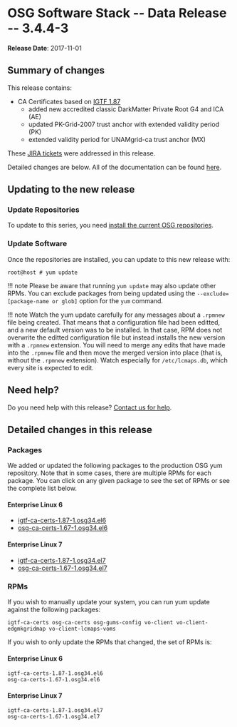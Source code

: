 OSG Software Stack -- Data Release -- 3.4.4-3
=============================================

**Release Date**: 2017-11-01

Summary of changes
------------------

This release contains:

-   CA Certificates based on [IGTF 1.87](http://dist.eugridpma.info/distribution/igtf/current/CHANGES)
    - added new accredited classic DarkMatter Private Root G4 and ICA (AE)
    - updated PK-Grid-2007 trust anchor with extended validity period (PK)
    - extended validity period for UNAMgrid-ca trust anchor (MX)

These [JIRA tickets](https://jira.opensciencegrid.org/issues/?jql=project%20%3D%20SOFTWARE%20AND%20fixVersion%20%3D%203.4.4-3%20ORDER%20BY%20priority%20DESC%2C%20key%20DESC) were addressed in this release.

Detailed changes are below. All of the documentation can be found [here](../../).

Updating to the new release
---------------------------

### Update Repositories

To update to this series, you need [install the current OSG repositories](../../common/yum#install-osg-repositories).

### Update Software

Once the repositories are installed, you can update to this new release with:

``` console
root@host # yum update
```

!!! note
    Please be aware that running `yum update` may also update other RPMs. You can exclude packages from being updated using the `--exclude=[package-name or glob]` option for the `yum` command.

!!! note
    Watch the yum update carefully for any messages about a `.rpmnew` file being created. That means that a configuration file had been editted, and a new default version was to be installed. In that case, RPM does not overwrite the editted configuration file but instead installs the new version with a `.rpmnew` extension. You will need to merge any edits that have made into the `.rpmnew` file and then move the merged version into place (that is, without the `.rpmnew` extension). Watch especially for `/etc/lcmaps.db`, which every site is expected to edit.

Need help?
----------

Do you need help with this release? [Contact us for help](../../common/help).

Detailed changes in this release
--------------------------------

### Packages

We added or updated the following packages to the production OSG yum repository. Note that in some cases, there are multiple RPMs for each package. You can click on any given package to see the set of RPMs or see the complete list below.

#### Enterprise Linux 6

-   [igtf-ca-certs-1.87-1.osg34.el6](https://koji.chtc.wisc.edu/koji/search?match=glob&type=build&terms=igtf-ca-certs-1.87-1.osg34.el6)
-   [osg-ca-certs-1.67-1.osg34.el6](https://koji.chtc.wisc.edu/koji/search?match=glob&type=build&terms=osg-ca-certs-1.67-1.osg34.el6)

#### Enterprise Linux 7

-   [igtf-ca-certs-1.87-1.osg34.el7](https://koji.chtc.wisc.edu/koji/search?match=glob&type=build&terms=igtf-ca-certs-1.87-1.osg34.el7)
-   [osg-ca-certs-1.67-1.osg34.el7](https://koji.chtc.wisc.edu/koji/search?match=glob&type=build&terms=osg-ca-certs-1.67-1.osg34.el7)

### RPMs

If you wish to manually update your system, you can run yum update against the following packages:

    igtf-ca-certs osg-ca-certs osg-gums-config vo-client vo-client-edgmkgridmap vo-client-lcmaps-voms

If you wish to only update the RPMs that changed, the set of RPMs is:

#### Enterprise Linux 6

``` file
igtf-ca-certs-1.87-1.osg34.el6
osg-ca-certs-1.67-1.osg34.el6
```

#### Enterprise Linux 7

``` file
igtf-ca-certs-1.87-1.osg34.el7
osg-ca-certs-1.67-1.osg34.el7
```
